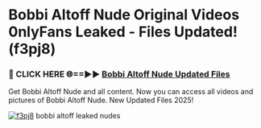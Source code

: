 # Bobbi Altoff Nude Original Videos 0nlyFans Leaked - Files Updated! (f3pj8)

<h3>🔴 CLICK HERE 🌐==►► <a href="https://tinyurl.com/52m3yx9h" rel="nofollow">Bobbi Altoff Nude Updated Files</a></h3>

Get Bobbi Altoff Nude and all content. Now you can access all videos and pictures of Bobbi Altoff Nude. New Updated Files 2025!

[![f3pj8](https://i.imgur.com/TnHtlc8.gif)](https://tinyurl.com/52m3yx9h)
bobbi altoff leaked nudes